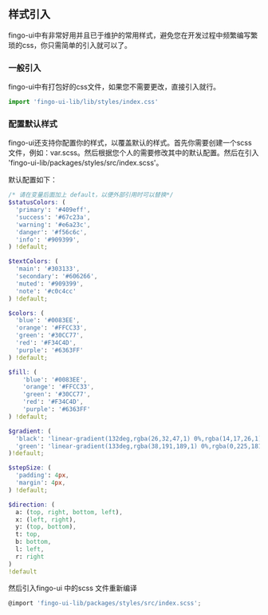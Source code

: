 ## 样式引入
fingo-ui中有非常好用并且已于维护的常用样式，避免您在开发过程中频繁编写繁琐的css，你只需简单的引入就可以了。

### 一般引入
fingo-ui中有打包好的css文件，如果您不需要更改，直接引入就行。

```javascript
import 'fingo-ui-lib/lib/styles/index.css'
```

### 配置默认样式
fingo-ui还支持你配置你的样式，以覆盖默认的样式。首先你需要创建一个scss 文件，例如：var.scss。然后根据您个人的需要修改其中的默认配置。然后在引入 'fingo-ui-lib/packages/styles/src/index.scss'。

默认配置如下：
```scss
/* 请在变量后面加上 default，以便外部引用时可以替换*/
$statusColors: (
  'primary': '#409eff',
  'success': '#67c23a',
  'warning': '#e6a23c',
  'danger': '#f56c6c',
  'info': '#909399',
) !default;

$textColors: (
  'main': '#303133',
  'secondary': '#606266',
  'muted': '#909399',
  'note': '#c0c4cc'
) !default;

$colors: (
  'blue': '#0083EE',
  'orange': '#FFCC33',
  'green': '#30CC77',
  'red': '#F34C4D',
  'purple': '#6363FF'
) !default;

$fill: (
    'blue': '#0083EE',
    'orange': '#FFCC33',
    'green': '#30CC77',
    'red': '#F34C4D',
    'purple': '#6363FF'
) !default;

$gradient: (
  'black': 'linear-gradient(132deg,rgba(26,32,47,1) 0%,rgba(14,17,26,1) 100%);',
  'green': 'linear-gradient(133deg,rgba(38,191,189,1) 0%,rgba(0,225,181,1) 100%);'
)!default;

$stepSize: (
  'padding': 4px,
  'margin': 4px,
) !default;

$direction: (
  a: (top, right, bottom, left),
  x: (left, right),
  y: (top, bottom),
  t: top,
  b: bottom,
  l: left,
  r: right
)
!default
```

然后引入fingo-ui 中的scss 文件重新编译

```javascript
@import 'fingo-ui-lib/packages/styles/src/index.scss';

```